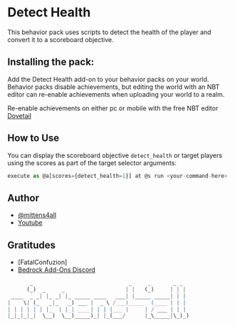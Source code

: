 # Detect Health

This behavior pack uses scripts to detect the health of the player and convert it to a scoreboard objective.

## Installing the pack:

Add the Detect Health add-on to your behavior packs on your world. Behavior packs disable achievements, but editing the world with an NBT editor can re-enable achievements when uploading your world to a realm.

Re-enable achievements on either pc or mobile with the free NBT editor [Dovetail](https://github.com/Offroaders123/Dovetail)

## How to Use

You can display the scoreboard objective `detect_health` or target players using the scores as part of the target selector arguments:
```js
execute as @a[scores={detect_health=1}] at @s run <your-command-here>
```
## Author

- [@mittens4all](https://www.github.com/mittens4all)
- [Youtube](https://www.youtube.com/@mittens4all)

## Gratitudes

- [FatalConfuzion]
- [Bedrock Add-Ons Discord](https://discord.gg/46JUdQb)

```js
       _                              _     _       _ _  
      (_)  _     _                   | |   (_)     | | | 
 ____  _ _| |_ _| |_ _____ ____   ___| |_____ _____| | | 
|    \| (_   _|_   _) ___ |  _ \ /___)_____  (____ | | | 
| | | | | | |_  | |_| ____| | | |___ |     | / ___ | | | 
|_|_|_|_|  \__)  \__)_____)_| |_(___/      |_\_____|\_)_)
                                                         
```
